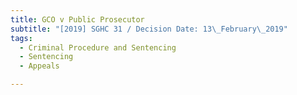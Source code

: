 ```yaml
---
title: GCO v Public Prosecutor
subtitle: "[2019] SGHC 31 / Decision Date: 13\_February\_2019"
tags:
  - Criminal Procedure and Sentencing
  - Sentencing
  - Appeals

---
```

